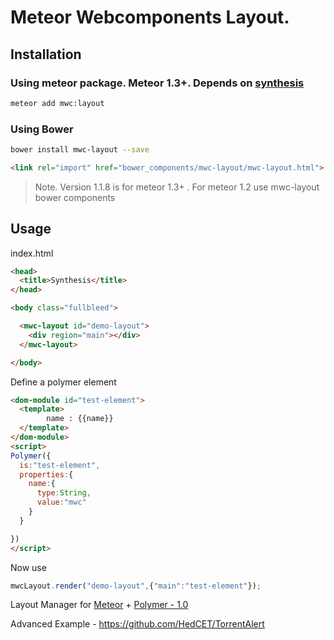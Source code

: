 <!--
  Title: Meteor Webcomponents Layout for Meteor Polymer integration
  Description: Layout manager for polymer/webcomponents in meteor.
  -->
# Meteor Webcomponents Layout.

## Installation

### Using meteor package. Meteor 1.3+. Depends on [synthesis](https://github.com/meteorwebcomponents/synthesis)

```sh
meteor add mwc:layout
```
### Using Bower

```sh
bower install mwc-layout --save
```

```html
<link rel="import" href="bower_components/mwc-layout/mwc-layout.html">
```

> Note. Version 1.1.8 is for meteor 1.3+ . For meteor 1.2 use mwc-layout bower components


## Usage


index.html

```html
<head>
  <title>Synthesis</title>
</head>

<body class="fullbleed">

  <mwc-layout id="demo-layout">
    <div region="main"></div>
  </mwc-layout>

</body>
```
Define a polymer element

```html
<dom-module id="test-element">
  <template>
        name : {{name}}
  </template>
</dom-module>
<script>
Polymer({
  is:"test-element",
  properties:{
    name:{
      type:String,
      value:"mwc"
    }
  }

})
</script>
```

Now use  

```js 
mwcLayout.render("demo-layout",{"main":"test-element"});
```

Layout Manager for [Meteor](https://www.meteor.com/) + [Polymer - 1.0](https://www.polymer-project.org/) 

Advanced Example - https://github.com/HedCET/TorrentAlert


